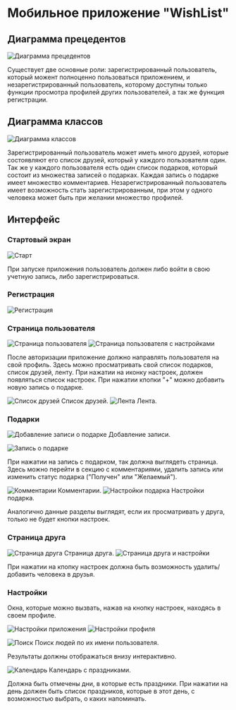 Мобильное приложение "WishList"
========================
Диаграмма прецедентов
--------
![Диаграмма прецедентов](https://pp.userapi.com/c626225/v626225670/4f9ad/476CWkRBGUc.jpg "Диаграмма прецедентов")

Существует две основные роли: зарегистрированный пользователь, который можент полноценно пользоваться приложением, и незарегистрированный пользователь, которому доступны только функции просмотра профилей других пользователей, а так же функция регистрации.

Диаграмма классов
--------
![Диаграмма классов](https://pp.userapi.com/c626225/v626225670/4f9b5/5msmVQugne0.jpg "Диаграмма классов")

Зарегистрированный пользователь может иметь много друзей, которые состоявляют его список друзей, который у каждого пользователя один.
Так же у каждого пользователя есть один список подарков, который состоит из множества записей о подарках. Каждая запись о подарке имеет множество комментариев.
Незарегистрированный пользователь имеет возможность стать зарегистрированным, при этом у одного человека может быть при желании множество профилей.

Интерфейс
-----------
### Стартовый экран ###
![Старт](https://pp.userapi.com/c626225/v626225670/4f466/8nXj6GcWWWc.jpg "Стартовый экран") 

При запуске приложения пользователь должен либо войти в свою учетную запись, либо зарегистрироваться.

### Регистрация ###
![Регистрация](https://pp.userapi.com/c626225/v626225670/4f46d/bbQ9gmFfxNc.jpg "Регистрация") 

### Страница пользователя ###
![Страница пользователя](https://pp.userapi.com/c626225/v626225670/4f48c/ivXVNtUrIEc.jpg "Страница пользователя") 
![Страница пользователя с настройками](https://pp.userapi.com/c626225/v626225670/4f4b7/-Nwysedvboc.jpg "Страница пользователя с настройками") 

После авторизации приложение должно направлять пользователя на свой профиль. Здесь можно просматривать свой список подарков, список друзей, ленту. При нажатии на иконку настроек, должен появляться список настроек. При нажатии кпопки "+" можно добавить новую запись о подарке.

![Список друзей](https://pp.userapi.com/c626225/v626225670/4f484/nHh26HKVSe8.jpg "Список друзей") Список друзей.
![Лента](https://pp.userapi.com/c626225/v626225670/4f47c/US6HAIiTdAU.jpg "Лента") Лента.

### Подарки ###
![Добавление записи о подарке](https://pp.userapi.com/c626225/v626225670/4f493/s5FA3PHQi2c.jpg "Добавление записи о подарке") 
Добавление записи.

![Запись о подарке](https://pp.userapi.com/c626225/v626225670/4f49a/mWepSWCgQj8.jpg "Запись о подарке") 

При нажатии на запись с подарком, так должна выглядеть страница. Здесь можно перейти в секцию с комментариями, удалить запись или изменить статус подарка ("Получен" или "Желаемый").


![Комментарии](https://pp.userapi.com/c626225/v626225670/4f4a1/rlbl3yf6pYQ.jpg "Комментарии") Комментарии.
![Настройки подарка](https://pp.userapi.com/c626225/v626225670/4f4a8/eo6PXhxhlLU.jpg "Настройки подарка") Настройки подарка.

Аналогично данные разделы выглядят, если их просматривать у друга, только не будет кнопки настроек.

### Страница друга ###
![Страница друга](https://pp.userapi.com/c626225/v626225670/4f4da/MMu9dRoGmfE.jpg "Страница друга") Страница друга.
![Страница друга и настройки](https://pp.userapi.com/c626225/v626225670/4f4d3/gFyrxHKJ0Cc.jpg "Страница друга и настройки") 

При нажатии на кпопку настроек должна быть возможность удалить/добавить человека в друзья.

### Настройки ###
Окна, которые можно вызвать, нажав на кнопку настроек, находясь в своем профиле.

![Настройки приложения](https://pp.userapi.com/c626225/v626225670/4f512/S_1iWLOI1wY.jpg "Настройки приложения") 
![Настройки профиля](https://pp.userapi.com/c626225/v626225670/4f550/zuU5pqW5Rt8.jpg "Настройки профиля]") 

![Поиск](https://pp.userapi.com/c626225/v626225670/4f4af/ZuhOXsod1bQ.jpg "Поиск") Поиск людей по их имени пользователя. 

Результаты должны отображаться внизу интерактивно.

![Календарь](https://pp.userapi.com/c626225/v626225670/4f4f7/dOidyUxHyQw.jpg "Календарь") Календарь с праздниками. 

Должна быть отмечены дни, в которые есть праздники. При нажатии на день должен быть список праздников, которые в этот день, с возможностью выбрать, о каких напоминать.
